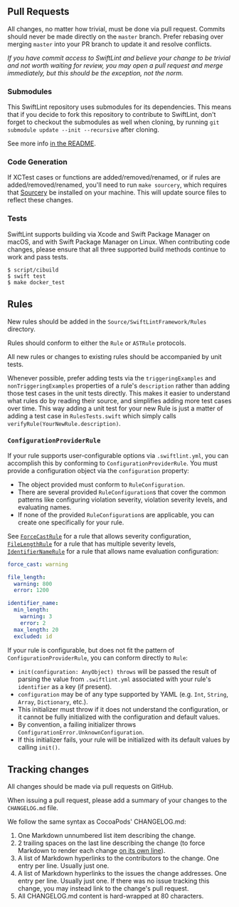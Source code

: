 ## Pull Requests

All changes, no matter how trivial, must be done via pull request. Commits
should never be made directly on the `master` branch. Prefer rebasing over
merging `master` into your PR branch to update it and resolve conflicts.

_If you have commit access to SwiftLint and believe your change to be trivial
and not worth waiting for review, you may open a pull request and merge
immediately, but this should be the exception, not the norm._

### Submodules

This SwiftLint repository uses submodules for its dependencies.
This means that if you decide to fork this repository to contribute to SwiftLint,
don't forget to checkout the submodules as well when cloning, by running
`git submodule update --init --recursive` after cloning.

See more info [in the README](https://github.com/realm/SwiftLint#installation).

### Code Generation

If XCTest cases or functions are added/removed/renamed, or if rules are
added/removed/renamed, you'll need to run `make sourcery`, which requires that
[Sourcery](https://github.com/krzysztofzablocki/Sourcery) be installed on your
machine. This will update source files to reflect these changes.

### Tests

SwiftLint supports building via Xcode and Swift Package Manager on macOS, and
with Swift Package Manager on Linux. When contributing code changes, please
ensure that all three supported build methods continue to work and pass tests.

```shell
$ script/cibuild
$ swift test
$ make docker_test
```

## Rules

New rules should be added in the `Source/SwiftLintFramework/Rules` directory.

Rules should conform to either the `Rule` or `ASTRule` protocols.

All new rules or changes to existing rules should be accompanied by unit tests.

Whenever possible, prefer adding tests via the `triggeringExamples` and
`nonTriggeringExamples` properties of a rule's `description` rather than adding
those test cases in the unit tests directly. This makes it easier to understand
what rules do by reading their source, and simplifies adding more test cases
over time. This way adding a unit test for your new Rule is just a matter of
adding a test case in `RulesTests.swift` which simply calls
`verifyRule(YourNewRule.description)`.

### `ConfigurationProviderRule`

If your rule supports user-configurable options via `.swiftlint.yml`, you can
accomplish this by conforming to `ConfigurationProviderRule`. You must provide a
configuration object via the `configuration` property:

* The object provided must conform to `RuleConfiguration`.
* There are several provided `RuleConfiguration`s that cover the common patterns like
  configuring violation severity, violation severity levels, and evaluating
  names.
* If none of the provided `RuleConfiguration`s are applicable, you can create one
  specifically for your rule.

See [`ForceCastRule`](https://github.com/realm/SwiftLint/blob/master/Source/SwiftLintFramework/Rules/Idiomatic/ForceCastRule.swift)
for a rule that allows severity configuration,
[`FileLengthRule`](https://github.com/realm/SwiftLint/blob/master/Source/SwiftLintFramework/Rules/Metrics/FileLengthRule.swift)
for a rule that has multiple severity levels,
[`IdentifierNameRule`](https://github.com/realm/SwiftLint/blob/master/Source/SwiftLintFramework/Rules/Style/IdentifierNameRule.swift)
for a rule that allows name evaluation configuration:

``` yaml
force_cast: warning

file_length:
  warning: 800
  error: 1200

identifier_name:
  min_length:
    warning: 3
    error: 2
  max_length: 20
  excluded: id
```

If your rule is configurable, but does not fit the pattern of
`ConfigurationProviderRule`, you can conform directly to `Rule`:

* `init(configuration: AnyObject) throws` will be passed the result of parsing the
  value from `.swiftlint.yml` associated with your rule's `identifier` as a key
  (if present).
* `configuration` may be of any type supported by YAML (e.g. `Int`, `String`, `Array`,
  `Dictionary`, etc.).
* This initializer must throw if it does not understand the configuration, or
  it cannot be fully initialized with the configuration and default values.
* By convention, a failing initializer throws
  `ConfigurationError.UnknownConfiguration`.
* If this initializer fails, your rule will be initialized with its default
  values by calling `init()`.

## Tracking changes

All changes should be made via pull requests on GitHub.

When issuing a pull request, please add a summary of your changes to
the `CHANGELOG.md` file.

We follow the same syntax as CocoaPods' CHANGELOG.md:

1. One Markdown unnumbered list item describing the change.
2. 2 trailing spaces on the last line describing the change (to force Markdown to render each change [on its own line](https://daringfireball.net/projects/markdown/syntax#p)).
3. A list of Markdown hyperlinks to the contributors to the change. One entry
   per line. Usually just one.
4. A list of Markdown hyperlinks to the issues the change addresses. One entry
   per line. Usually just one. If there was no issue tracking this change,
   you may instead link to the change's pull request.
5. All CHANGELOG.md content is hard-wrapped at 80 characters.
